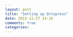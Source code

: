 ```yaml
---
layout: post
title: "Setting up Octopress"
date: 2012-12-27 14:16
comments: true
categories: 
---
```

